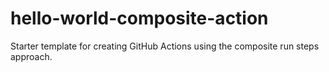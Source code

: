 # hello-world-composite-action
Starter template for creating GitHub Actions using the composite run steps approach.
